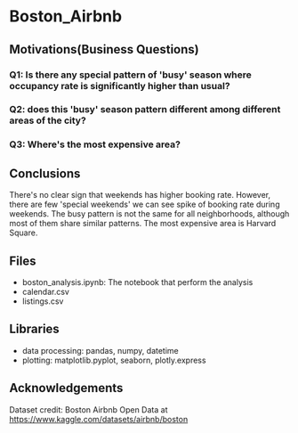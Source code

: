 # Boston_Airbnb
## Motivations(Business Questions)

### Q1: Is there any special pattern of 'busy' season where occupancy rate is significantly higher than usual?
### Q2: does this 'busy' season pattern different among different areas of the city?
### Q3: Where's the most expensive area?

## Conclusions

There's no clear sign that weekends has higher booking rate. However, there are few 'special weekends' we can see spike of booking rate during weekends. The busy pattern is not the same for all neighborhoods, although most of them share similar patterns. The most expensive area is Harvard Square. 

## Files

- boston_analysis.ipynb: The notebook that perform the analysis
- calendar.csv
- listings.csv

## Libraries

- data processing: pandas, numpy, datetime
- plotting: matplotlib.pyplot, seaborn, plotly.express

## Acknowledgements
Dataset credit: Boston Airbnb Open Data at https://www.kaggle.com/datasets/airbnb/boston
